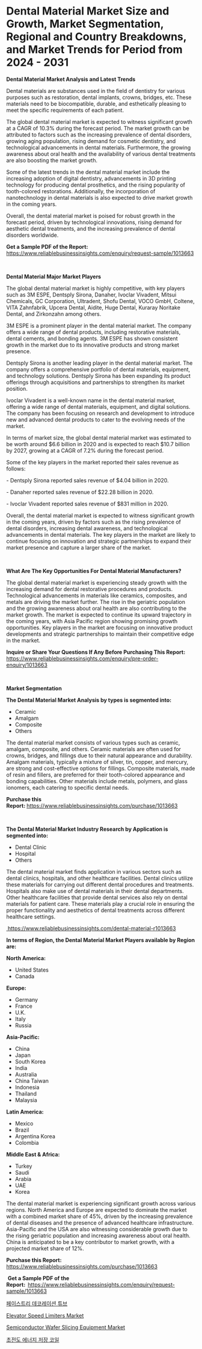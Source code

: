 <p><h1>Dental Material Market Size and Growth, Market Segmentation, Regional and Country Breakdowns, and Market Trends for Period from 2024 -  2031</h1></p><p><strong>Dental Material Market Analysis and Latest Trends</strong></p>
<p><p>Dental materials are substances used in the field of dentistry for various purposes such as restoration, dental implants, crowns, bridges, etc. These materials need to be biocompatible, durable, and esthetically pleasing to meet the specific requirements of each patient.</p><p>The global dental material market is expected to witness significant growth at a CAGR of 10.3% during the forecast period. The market growth can be attributed to factors such as the increasing prevalence of dental disorders, growing aging population, rising demand for cosmetic dentistry, and technological advancements in dental materials. Furthermore, the growing awareness about oral health and the availability of various dental treatments are also boosting the market growth.</p><p>Some of the latest trends in the dental material market include the increasing adoption of digital dentistry, advancements in 3D printing technology for producing dental prosthetics, and the rising popularity of tooth-colored restorations. Additionally, the incorporation of nanotechnology in dental materials is also expected to drive market growth in the coming years.</p><p>Overall, the dental material market is poised for robust growth in the forecast period, driven by technological innovations, rising demand for aesthetic dental treatments, and the increasing prevalence of dental disorders worldwide.</p></p>
<p><strong>Get a Sample PDF of the Report:&nbsp;</strong> <a href="https://www.reliablebusinessinsights.com/enquiry/request-sample/1013663">https://www.reliablebusinessinsights.com/enquiry/request-sample/1013663</a></p>
<p>&nbsp;</p>
<p><strong>Dental Material Major Market Players</strong></p>
<p><p>The global dental material market is highly competitive, with key players such as 3M ESPE, Dentsply Sirona, Danaher, Ivoclar Vivadent, Mitsui Chemicals, GC Corporation, Ultradent, Shofu Dental, VOCO GmbH, Coltene, VITA Zahnfabrik, Upcera Dental, Aidite, Huge Dental, Kuraray Noritake Dental, and Zirkonzahn among others.</p><p>3M ESPE is a prominent player in the dental material market. The company offers a wide range of dental products, including restorative materials, dental cements, and bonding agents. 3M ESPE has shown consistent growth in the market due to its innovative products and strong market presence.</p><p>Dentsply Sirona is another leading player in the dental material market. The company offers a comprehensive portfolio of dental materials, equipment, and technology solutions. Dentsply Sirona has been expanding its product offerings through acquisitions and partnerships to strengthen its market position.</p><p>Ivoclar Vivadent is a well-known name in the dental material market, offering a wide range of dental materials, equipment, and digital solutions. The company has been focusing on research and development to introduce new and advanced dental products to cater to the evolving needs of the market.</p><p>In terms of market size, the global dental material market was estimated to be worth around $6.6 billion in 2020 and is expected to reach $10.7 billion by 2027, growing at a CAGR of 7.2% during the forecast period.</p><p>Some of the key players in the market reported their sales revenue as follows:</p><p>- Dentsply Sirona reported sales revenue of $4.04 billion in 2020.</p><p>- Danaher reported sales revenue of $22.28 billion in 2020.</p><p>- Ivoclar Vivadent reported sales revenue of $831 million in 2020.</p><p>Overall, the dental material market is expected to witness significant growth in the coming years, driven by factors such as the rising prevalence of dental disorders, increasing dental awareness, and technological advancements in dental materials. The key players in the market are likely to continue focusing on innovation and strategic partnerships to expand their market presence and capture a larger share of the market.</p></p>
<p>&nbsp;</p>
<p><strong>What Are The Key Opportunities For Dental Material Manufacturers?</strong></p>
<p><p>The global dental material market is experiencing steady growth with the increasing demand for dental restorative procedures and products. Technological advancements in materials like ceramics, composites, and metals are driving the market further. The rise in the geriatric population and the growing awareness about oral health are also contributing to the market growth. The market is expected to continue its upward trajectory in the coming years, with Asia Pacific region showing promising growth opportunities. Key players in the market are focusing on innovative product developments and strategic partnerships to maintain their competitive edge in the market.</p></p>
<p><strong>Inquire or Share Your Questions If Any Before Purchasing This Report:</strong> <a href="https://www.reliablebusinessinsights.com/enquiry/pre-order-enquiry/1013663">https://www.reliablebusinessinsights.com/enquiry/pre-order-enquiry/1013663</a></p>
<p>&nbsp;</p>
<p><strong>Market Segmentation</strong></p>
<p><strong>The Dental Material Market Analysis by types is segmented into:</strong></p>
<p><ul><li>Ceramic</li><li>Amalgam</li><li>Composite</li><li>Others</li></ul></p>
<p><p>The dental material market consists of various types such as ceramic, amalgam, composite, and others. Ceramic materials are often used for crowns, bridges, and fillings due to their natural appearance and durability. Amalgam materials, typically a mixture of silver, tin, copper, and mercury, are strong and cost-effective options for fillings. Composite materials, made of resin and fillers, are preferred for their tooth-colored appearance and bonding capabilities. Other materials include metals, polymers, and glass ionomers, each catering to specific dental needs.</p></p>
<p><strong>Purchase this Report:&nbsp;</strong><a href="https://www.reliablebusinessinsights.com/purchase/1013663">https://www.reliablebusinessinsights.com/purchase/1013663</a></p>
<p>&nbsp;</p>
<p><strong>The Dental Material Market Industry Research by Application is segmented into:</strong></p>
<p><ul><li>Dental Clinic</li><li>Hospital</li><li>Others</li></ul></p>
<p><p>The dental material market finds application in various sectors such as dental clinics, hospitals, and other healthcare facilities. Dental clinics utilize these materials for carrying out different dental procedures and treatments. Hospitals also make use of dental materials in their dental departments. Other healthcare facilities that provide dental services also rely on dental materials for patient care. These materials play a crucial role in ensuring the proper functionality and aesthetics of dental treatments across different healthcare settings.</p></p>
<p><a href="https://www.reliablebusinessinsights.com/dental-material-r1013663">&nbsp;https://www.reliablebusinessinsights.com/dental-material-r1013663</a></p>
<p><strong>In terms of Region, the Dental Material Market Players available by Region are:</strong></p>
<p>
    <p> <strong> North America: </strong>
        <ul>
            <li>United States</li>
            <li>Canada</li>
        </ul>
        </p> 
    <p> <strong> Europe: </strong>
        <ul>
            <li>Germany</li>
            <li>France</li>
            <li>U.K.</li>
            <li>Italy</li>
            <li>Russia</li>
        </ul>
        </p> 
    <p> <strong> Asia-Pacific: </strong>
        <ul>
            <li>China</li>
            <li>Japan</li>
            <li>South Korea</li>
            <li>India</li>
            <li>Australia</li>
            <li>China Taiwan</li>
            <li>Indonesia</li>
            <li>Thailand</li>
            <li>Malaysia</li>
        </ul>
        </p> 
    <p> <strong> Latin America: </strong>
        <ul>
            <li>Mexico</li>
            <li>Brazil</li>
            <li>Argentina Korea</li>
            <li>Colombia</li>
        </ul>
        </p> 
    <p> <strong> Middle East & Africa: </strong>
        <ul>
            <li>Turkey</li>
            <li>Saudi</li>
            <li>Arabia</li>
            <li>UAE</li>
            <li>Korea</li>
        </ul>
    </p>
    </p>
<p><p>The dental material market is experiencing significant growth across various regions. North America and Europe are expected to dominate the market with a combined market share of 45%, driven by the increasing prevalence of dental diseases and the presence of advanced healthcare infrastructure. Asia-Pacific and the USA are also witnessing considerable growth due to the rising geriatric population and increasing awareness about oral health. China is anticipated to be a key contributor to market growth, with a projected market share of 12%.</p></p>
<p><strong>Purchase this Report: </strong><a href="https://www.reliablebusinessinsights.com/purchase/1013663">https://www.reliablebusinessinsights.com/purchase/1013663</a></p>
<p>&nbsp;<strong>Get a Sample PDF of the Report:&nbsp;&nbsp;</strong><a href="https://www.reliablebusinessinsights.com/enquiry/request-sample/1013663">https://www.reliablebusinessinsights.com/enquiry/request-sample/1013663</a></p>
<p><strong></strong></p>
<p><p><a href="https://github.com/LoganRew1964/Market-Research-Report-List-1/blob/main/5968341180880.md">페이스트리 데코레이션 튜브</a></p><p><a href="https://github.com/abdelrhmankishk22/Market-Research-Report-List-5/blob/main/elevator-speed-limiters-market.md">Elevator Speed Limiters Market</a></p><p><a href="https://github.com/ChiragRp1/Market-Research-Report-List-5/blob/main/semiconductor-wafer-slicing-equipment-market.md">Semiconductor Wafer Slicing Equipment Market</a></p><p><a href="https://github.com/akzkkws047661437/Market-Research-Report-List-3/blob/main/7235100180881.md">초전도 에너지 저장 코일</a></p></p>